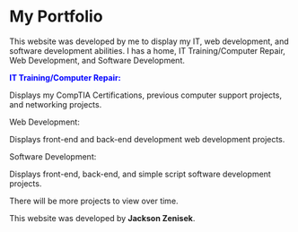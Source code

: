 # My Portfolio
This website was developed by me to display my IT, web development, and software development abilities. I has a home, IT Training/Computer Repair, Web Development, and Software Development.

<b style="color:blue;">IT Training/Computer Repair:</b>

Displays my CompTIA Certifications, previous computer support projects, and networking projects.

Web Development:

Displays front-end and back-end development web development projects.

Software Development:

Displays front-end, back-end, and simple script software development projects.


There will be more projects to view over time.


This website was developed by <b>Jackson Zenisek</b>.
